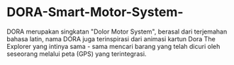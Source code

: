# DORA-Smart-Motor-System-
DORA merupakan singkatan "Dolor Motor System", berasal dari terjemahan bahasa latin, nama DORA juga terinspirasi dari animasi kartun Dora The Explorer yang intinya sama - sama mencari barang yang telah dicuri oleh seseorang melalui peta (GPS) yang terintegrasi.
